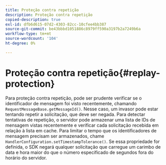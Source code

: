 ```yaml
---
title: Proteção contra repetição
description: Proteção contra repetição
copied-description: true
exl-id: dfb6d615-07d2-4303-82cc-10cfee4bb387
source-git-commit: be43bbbd1051886c8979ff590a3197b2a7249b6a
workflow-type: tm+mt
source-wordcount: '104'
ht-degree: 0%

---
```


# Proteção contra repetição{#replay-protection}

Para proteção contra repetição, pode ser prudente verificar se o identificador de mensagem foi visto recentemente, chamando `RequestMessageBase.getMessageId()`. Nesse caso, um invasor pode estar tentando repetir a solicitação, que deve ser negada. Para detectar tentativas de repetição, o servidor pode armazenar uma lista de IDs de mensagem vistas recentemente e verificar cada solicitação recebida em relação à lista em cache. Para limitar o tempo que os identificadores de mensagem precisam ser armazenados, chame `HandlerConfiguration.setTimestampTolerance()`. Se essa propriedade for definida, o SDK negará qualquer solicitação que carregue um carimbo de data e hora maior do que o número especificado de segundos fora do horário do servidor.

